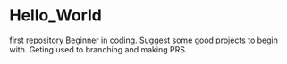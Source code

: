 # Hello_World
first repository
Beginner in coding.
Suggest some good projects to begin with.
Geting used to branching and making PRS.
